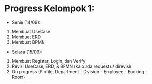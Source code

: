 # Progress Kelompok 1:
- Senin (14/09):
1. Membuat UseCase
2. Membuat ERD
3. Membuat BPMN
- Selasa (15/09):
1. Membuat Register, Login, dan Verify
2. Revisi UseCase, ERD, & BPMN (kalo ada request u/ direvisi)
2. On progress (Profile, Department - Division - Employee - Booking - Room)
